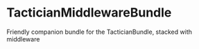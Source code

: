 # TacticianMiddlewareBundle
Friendly companion bundle for the TacticianBundle, stacked with middleware
